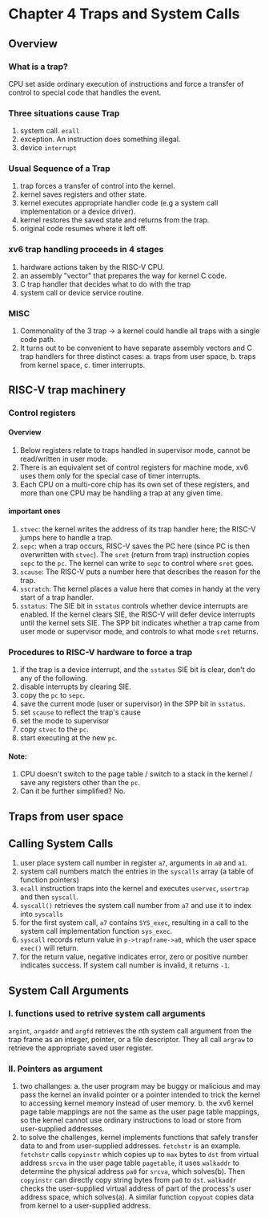 # Chapter 4 Traps and System Calls
## Overview
### What is a trap?
CPU set aside ordinary execution of instructions and force a transfer of control to special code that handles the event.
### Three situations cause Trap
1. system call. `ecall`
2. exception. An instruction does something illegal.
3. device `interrupt`
### Usual Sequence of a Trap
1. trap forces a transfer of control into the kernel.
2. kernel saves registers and other state.
3. kernel executes appropriate handler code (e.g a system call implementation or a device driver).
4. kernel restores the saved state and returns from the trap.
5. original code resumes where it left off.
### xv6 trap handling proceeds in 4 stages
1. hardware actions taken by the RISC-V CPU.
2. an assembly "vector" that prepares the way for kernel C code.
3. C trap handler that decides what to do with the trap
4. system call or device service routine.
### MISC
1. Commonality of the 3 trap -> a kernel could handle all traps with a single code path.
2. It turns out to be convenient to have separate assembly vectors and C trap handlers for three distinct cases: a. traps from user space, b. traps from kernel space, c. timer interrupts.
## RISC-V trap machinery
### Control registers
#### Overview
1. Below registers relate to traps handled in supervisor mode, cannot be read/written in user mode.
2. There is an equivalent set of control registers for machine mode, xv6 uses them only for the special case of timer interrupts.
3. Each CPU on a multi-core chip has its own set of these registers, and more than one CPU may be handling a trap at any given time.
#### important ones
1. `stvec`: the kernel writes the address of its trap handler here; the RISC-V jumps here to handle a trap.
2. `sepc`: when a trap occurs, RISC-V saves the PC here (since PC is then overwritten with `stvec`). The `sret` (return from trap) instruction copies `sepc` to the `pc`. The kernel can write to `sepc` to control where `sret` goes.
3. `scause`: The RISC-V puts a number here that describes the reason for the trap.
4. `sscratch`: The kernel places a value here that comes in handy at the very start of a trap handler.
5. `sstatus`: The SIE bit in `sstatus` controls whether device interrupts are enabled. If the kernel clears SIE, the RISC-V will defer device interrupts until the kernel sets SIE. The SPP bit indicates whether a trap came from user mode or supervisor mode, and controls to what mode `sret` returns.
### Procedures to RISC-V hardware to force a trap
1. if the trap is a device interrupt, and the `sstatus` SIE bit is clear, don't do any of the following.
2. disable interrupts by clearing SIE.
3. copy the `pc` to `sepc`.
4. save the current mode (user or supervisor) in the SPP bit in `sstatus`.
5. set `scause` to reflect the trap's cause
6. set the mode to supervisor
7. copy `stvec` to the `pc`.
8. start executing at the new `pc`.
#### Note:
1. CPU doesn't switch to the page table / switch to a stack in the kernel / save any registers other than the `pc`.
2. Can it be further simplified? No.
## Traps from user space
## Calling System Calls
1. user place system call number in register `a7`, arguments in `a0` and `a1`.
2. system call numbers match the entries in the `syscalls` array (a table of function pointers)
3. `ecall` instruction traps into the kernel and executes `uservec`, `usertrap` and then `syscall`.
4. `syscall()` retrieves the system call number from `a7` and use it to index into `syscalls`
5. for the first system call, `a7` contains `SYS_exec`, resulting in a call to the system call implementation function `sys_exec`.
6. `syscall` records return value in `p->trapframe->a0`, which the user space `exec()` will return. 
7. for the return value, negative indicates error, zero or positive number indicates success. If system call number is invalid, it returns `-1`.
## System Call Arguments
### I. functions used to retrive system call arguments
`argint`, `argaddr` and `argfd` retrieves the nth system call argument from the trap frame as an integer, pointer, or a file descriptor. They all call `argraw` to retrieve the appropriate saved user register.
### II. Pointers as argument
1. two challanges: a. the user program may be buggy or malicious and may pass the kernel an invalid pointer or a pointer intended to trick the kernel to accessing kernel memory instead of user memory. b. the xv6 kernel page table mappings are not the same as the user page table mappings, so the kernel cannot use ordinary instructions to load or store from user-supplied addresses.
2. to solve the challenges, kernel implements functions that safely transfer data to and from user-supplied addresses. `fetchstr` is an example. `fetchstr` calls `copyinstr` which copies up to `max` bytes to `dst` from virtual address `srcva` in the user page table `pagetable`, it uses `walkaddr` to determine the physical address `pa0` for `srcva`, which solves(b). Then `copyinstr` can directly copy string bytes from `pa0` to `dst`. `walkaddr` checks the user-supplied virtual address of part of the process's user address space, which solves(a). A similar function `copyout` copies data from kernel to a user-supplied address.